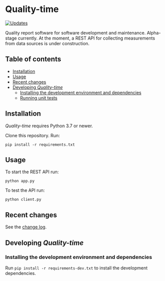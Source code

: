 # Quality-time

[![Updates](https://pyup.io/repos/github/ICTU/quality-time/shield.svg)](https://pyup.io/repos/github/ICTU/quality-time/)

Quality report software for software development and maintenance. Alpha-stage currently. At the moment, a REST API for collecting 
measurements from data sources is under construction.

## Table of contents

- [Installation](#installation)
- [Usage](#usage)
- [Recent changes](#recent-changes)
- [Developing *Quality-time*](#developing-quality-time)
  - [Installing the development environment and dependencies](#installing-the-development-environment-and-dependencies)
  - [Running unit tests](#running-unit-tests)

## Installation

*Quality-time* requires Python 3.7 or newer. 

Clone this repository. Run:

`pip install -r requirements.txt`

## Usage

To start the REST API run:

`python app.py`

To test the API run:

`python client.py`

## Recent changes

See the [change log](https://github.com/ICTU/quality-time/blob/master/CHANGELOG.md).

## Developing *Quality-time*

### Installing the development environment and dependencies

Run `pip install -r requirements-dev.txt` to install the development dependencies.

